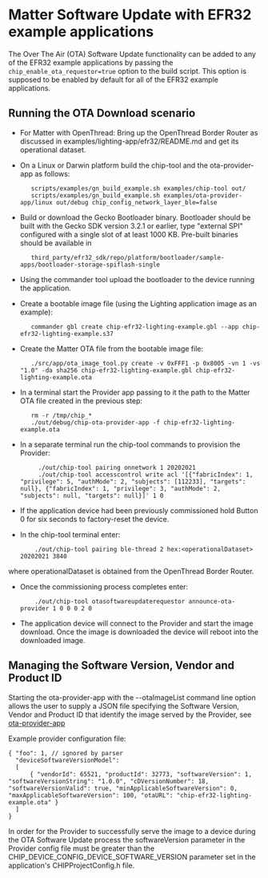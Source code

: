 # Matter Software Update with EFR32 example applications

The Over The Air (OTA) Software Update functionality can be added to any of the
EFR32 example applications by passing the `chip_enable_ota_requestor=true`
option to the build script. This option is supposed to be enabled by default for
all of the EFR32 example applications.

## Running the OTA Download scenario

-   For Matter with OpenThread: Bring up the OpenThread Border Router as
    discussed in examples/lighting-app/efr32/README.md and get its operational
    dataset.

-   On a Linux or Darwin platform build the chip-tool and the ota-provider-app
    as follows:

           scripts/examples/gn_build_example.sh examples/chip-tool out/
           scripts/examples/gn_build_example.sh examples/ota-provider-app/linux out/debug chip_config_network_layer_ble=false

-   Build or download the Gecko Bootloader binary. Bootloader should be built
    with the Gecko SDK version 3.2.1 or earlier, type "external SPI" configured
    with a single slot of at least 1000 KB. Pre-built binaries should be
    available in

           third_party/efr32_sdk/repo/platform/bootloader/sample-apps/bootloader-storage-spiflash-single

-   Using the commander tool upload the bootloader to the device running the
    application.

-   Create a bootable image file (using the Lighting application image as an
    example):

           commander gbl create chip-efr32-lighting-example.gbl --app chip-efr32-lighting-example.s37

-   Create the Matter OTA file from the bootable image file:

           ./src/app/ota_image_tool.py create -v 0xFFF1 -p 0x8005 -vn 1 -vs "1.0" -da sha256 chip-efr32-lighting-example.gbl chip-efr32-lighting-example.ota

-   In a terminal start the Provider app passing to it the path to the Matter
    OTA file created in the previous step:

           rm -r /tmp/chip_*
           ./out/debug/chip-ota-provider-app -f chip-efr32-lighting-example.ota

-   In a separate terminal run the chip-tool commands to provision the Provider:

             ./out/chip-tool pairing onnetwork 1 20202021
             ./out/chip-tool accesscontrol write acl '[{"fabricIndex": 1, "privilege": 5, "authMode": 2, "subjects": [112233], "targets": null}, {"fabricIndex": 1, "privilege": 3, "authMode": 2, "subjects": null, "targets": null}]' 1 0

-   If the application device had been previously commissioned hold Button 0 for
    six seconds to factory-reset the device.

-   In the chip-tool terminal enter:

            ./out/chip-tool pairing ble-thread 2 hex:<operationalDataset> 20202021 3840

where operationalDataset is obtained from the OpenThread Border Router.

-   Once the commissioning process completes enter:

            ./out/chip-tool otasoftwareupdaterequestor announce-ota-provider 1 0 0 0 2 0

-   The application device will connect to the Provider and start the image
    download. Once the image is downloaded the device will reboot into the
    downloaded image.

## Managing the Software Version, Vendor and Product ID

Starting the ota-provider-app with the --otaImageList command line option allows
the user to supply a JSON file specifying the Software Version, Vendor and
Product ID that identify the image served by the Provider, see
[ota-provider-app](../../examples/ota-provider-app/linux/README.md)

Example provider configuration file:

```
{ "foo": 1, // ignored by parser
  "deviceSoftwareVersionModel":
  [
      { "vendorId": 65521, "productId": 32773, "softwareVersion": 1, "softwareVersionString": "1.0.0", "cDVersionNumber": 18, "softwareVersionValid": true, "minApplicableSoftwareVersion": 0, "maxApplicableSoftwareVersion": 100, "otaURL": "chip-efr32-lighting-example.ota" }
  ]
}
```

In order for the Provider to successfully serve the image to a device during the
OTA Software Update process the softwareVersion parameter in the Provider config
file must be greater than the CHIP_DEVICE_CONFIG_DEVICE_SOFTWARE_VERSION
parameter set in the application's CHIPProjectConfig.h file.
